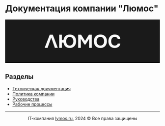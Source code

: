 # Документация компании "Люмос"

<img alt="logo" src="./lumos_hover_black.png">

## Разделы

- [Техническая документация](./tech/README.md)
- [Политика компании](./policy/README.md)
- [Руководства](./guides/README.md)
- [Рабочие процессы](./processes/README.md)

---

<p align="center">IT-компания <a href="https://lymos.ru">lymos.ru</a>, 2024 © Все права защищены</p>
